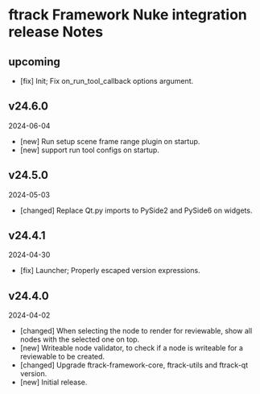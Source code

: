 # ftrack Framework Nuke integration release Notes


## upcoming

* [fix] Init; Fix on_run_tool_callback options argument.


## v24.6.0
2024-06-04

* [new] Run setup scene frame range plugin on startup.
* [new] support run tool configs on startup.


## v24.5.0
2024-05-03

* [changed] Replace Qt.py imports to PySide2 and PySide6 on widgets.


## v24.4.1
2024-04-30

* [fix] Launcher; Properly escaped version expressions.


## v24.4.0
2024-04-02

* [changed] When selecting the node to render for reviewable, show all nodes with the selected one on top.
* [new] Writeable node validator, to check if a node is writeable for a reviewable to be created.
* [changed] Upgrade ftrack-framework-core, ftrack-utils and ftrack-qt version.
* [new] Initial release.
